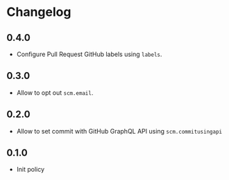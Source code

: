 # Changelog

## 0.4.0

* Configure Pull Request GitHub labels using `labels`.

## 0.3.0

* Allow to opt out `scm.email`.

## 0.2.0

* Allow to set commit with GitHub GraphQL API using `scm.commitusingapi`

## 0.1.0

* Init policy
